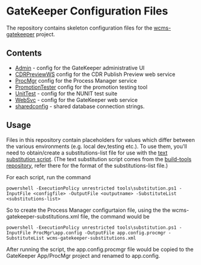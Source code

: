 # GateKeeper Configuration Files

The repository contains skeleton configuration files for the [wcms-gatekeeper](https://github.com/NCIOCPL/wcms-gatekeeper) project.

## Contents

* [Admin](Admin) - config for the GateKeeper administrative UI
* [CDRPreviewWS](CDRPreviewWS) config for the CDR Publish Preview web service
* [ProcMgr](ProcMgr) config for the Process Manager service
* [PromotionTester](PromotionTester) config for the promotion testing tool
* [UnitTest](UnitTest) - config for the NUNIT test suite
* [WebSvc](WebSvc) - config for the GateKeeper web service
* [sharedconfig](sharedconfig) - shared database connection strings.

## Usage

Files in this repository contain placeholders for values which differ between the various environments (e.g. local dev,testing etc.).
To use them, you'll need to obtain/create a substitutions-list file for use with the [text substitution script](tools).
(The text substitution script comes from the [build-tools repository](https://github.com/NCIOCPL/cancergov-build-tools/tree/master/text-substitution),
refer there for the format of the substitutions-list file.)

For each script, run the command

```
powershell -ExecutionPolicy unrestricted tools\substitution.ps1 -InputFile <configfile> -OutputFile <outputname> -SubstituteList <substitutions-list>
```

So to create the Process Manager configurtaion file, using the the wcms-gatekeeper-substitutions.xml file, the command would be

```
powershell -ExecutionPolicy unrestricted tools\substitution.ps1 -InputFile ProcMgr\app.config -OutputFile app.config.procmgr -SubstituteList wcms-gatekeeper-substitutions.xml
```

After running the script, the app.config.procmgr file would be copied to the GateKeeper App/ProcMgr project and renamed to app.config.
